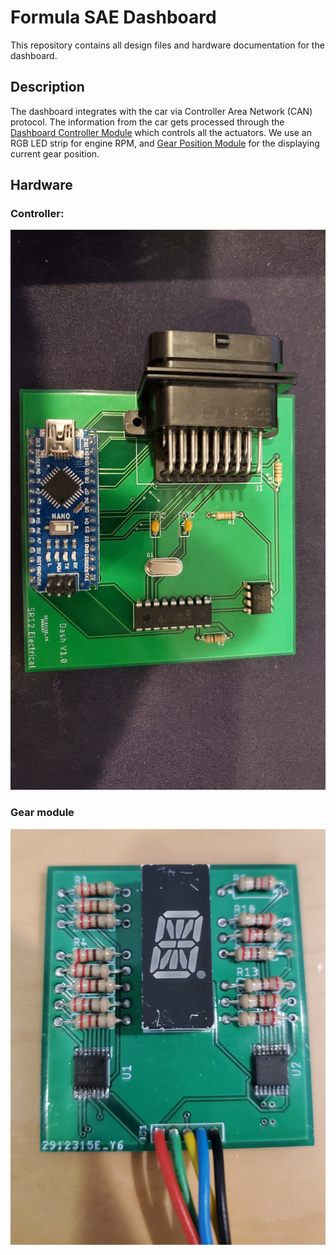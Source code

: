 # Formula SAE Dashboard
This repository contains all design files and hardware documentation for the dashboard.
## Description

The dashboard integrates with the car via Controller Area Network (CAN) protocol. 
The information from the car gets processed through the [Dashboard Controller Module](./DashboardController/readme.md) which controls all the actuators.
We use an RGB LED strip for engine RPM, and [Gear Position Module](./GearPositionModule/readme.md) for the displaying current gear position. 


## Hardware
### Controller:
![Controller](images/dashController.jpg)
### Gear module

![Gear Position](./images/gm.jpg) 


